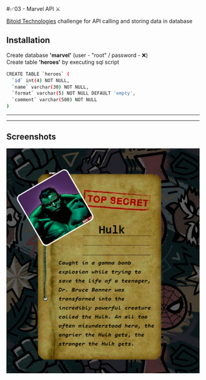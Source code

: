 #✅03 - Marvel API ⚔

[Bitoid Technologies](https://www.bitcamp.ge/) challenge for API calling and storing
data in database

## Installation

Create database **'marvel'** (user - "root" / password - ❌)  
Create table **'heroes'** by executing sql script

```bash
CREATE TABLE `heroes` (
  `id` int(4) NOT NULL,
  `name` varchar(30) NOT NULL,
  `format` varchar(5) NOT NULL DEFAULT 'empty',
  `comment` varchar(500) NOT NULL
)
```

---

---

## Screenshots

![App Screenshot](03/vault/screenshot.PNG)

